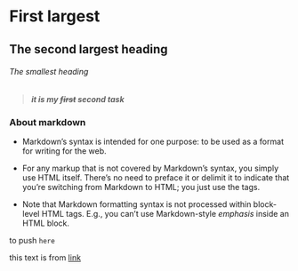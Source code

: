 # First largest 
## The second largest heading
###### The smallest heading
> ***it is my ~~first~~ second task***

### About markdown 

* Markdown’s syntax is intended for one purpose: to be used as a format for writing for the web.

* For any markup that is not covered by Markdown’s syntax, you simply use HTML itself. There’s no need to preface it or delimit it to indicate that you’re switching from Markdown to HTML; you just use the tags.

* Note that Markdown formatting syntax is not processed within block-level HTML tags. E.g., you can’t use Markdown-style *emphasis* inside an HTML block.

to push `here`


this text is from [link](https://www.markdownguide.org/getting-started/) 

